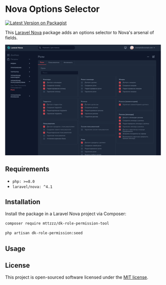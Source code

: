 # Nova Options Selector

[![Latest Version on Packagist](https://img.shields.io/packagist/v/pavloniym/nova-options-selector.svg?style=flat-square)](https://packagist.org/packages/pavloniym/nova-options-selector)

This [Laravel Nova](https://nova.laravel.com) package adds an options selector to Nova's arsenal of fields.

![Nova Options Selector](https://raw.githubusercontent.com/pavloniym/nova-options-selector/main/.github/assets/screenshot1.png)

## Requirements

- `php: >=8.0`
- `laravel/nova: ^4.1`

## Installation

Install the package in a Laravel Nova project via Composer:

```bash
composer require mttzzz/dk-role-permission-tool
```

```bash
php artisan dk-role-permission:seed
```

## Usage


## License

This project is open-sourced software licensed under the [MIT license](LICENSE.md).
